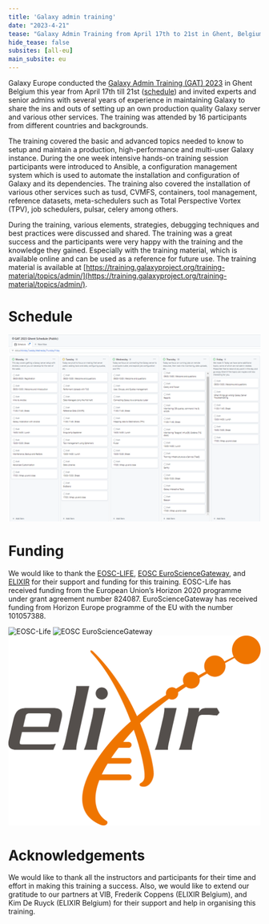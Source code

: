 ```yaml
---
title: 'Galaxy admin training'
date: "2023-4-21"
tease: "Galaxy Admin Training from April 17th to 21st in Ghent, Belgium."
hide_tease: false
subsites: [all-eu]
main_subsite: eu
---
```


Galaxy Europe conducted the [Galaxy Admin Training (GAT) 2023](https://galaxyproject.org/events/2023-admin-training/) in Ghent Belgium this year from April 17th till 21st ([schedule](https://github.com/orgs/galaxyproject/projects/28/views/1?filterQuery=status%3AMonday%2CTuesday%2CWednesday%2CThursday%2CFriday+)) and invited experts and senior admins with several years of experience in maintaining Galaxy to share the ins and outs of setting up an own production quality Galaxy server and various other services. The training was attended by 16 participants from different countries and backgrounds.

The training covered the basic and advanced topics needed to know to setup and maintain a production, high-performance and multi-user Galaxy instance. During the one week intensive hands-on training session participants were introduced to Ansible, a configuration management system which is used to automate the installation and configuration of Galaxy and its dependencies. The training also covered the installation of various other services such as tusd, CVMFS, containers, tool management, reference datasets, meta-schedulers such as Total Perspective Vortex (TPV), job schedulers, pulsar, celery among others.

During the training, various elements, strategies, debugging techniques and best practices were discussed and shared. The training was a great success and the participants were very happy with the training and the knowledge they gained. Especially with the training material, which is available online and can be used as a reference for future use. The training material is available at [https://training.galaxyproject.org/training-material/topics/admin/](https://training.galaxyproject.org/training-material/topics/admin/).

# Schedule

[![GAT 2023 Schedule](gat2023_schedule.png)](https://github.com/orgs/galaxyproject/projects/28/views/1?filterQuery=status%3AMonday%2CTuesday%2CWednesday%2CThursday%2CFriday+)

# Funding

We would like to thank the [EOSC-LIFE](https://www.eosc-life.eu/), [EOSC EuroScienceGateway](https://galaxyproject.org/projects/esg/), and [ELIXIR](https://elixir-europe.org/) for their support and funding for this training. EOSC-Life has received funding from the European Union’s Horizon 2020 programme under grant agreement number 824087. EuroScienceGateway has received funding from Horizon Europe programme of the EU with the number 101057388.

![EOSC-Life](https://www.eosc-life.eu/wp-content/uploads/2019/09/Logo-EOSC-Life-neu-720x540.jpg)
![EOSC EuroScienceGateway](https://github.com/usegalaxy-eu/branding/blob/master/euro-science-gateway/eosc_euro_science_gateway.1024.png?raw=true)
![ELIXIR](https://github.com/usegalaxy-eu/website/blob/master/assets/media/elixir_logo.png?raw=true)

# Acknowledgements

We would like to thank all the instructors and participants for their time and effort in making this training a success. Also, we would like to extend our gratitude to our partners at VIB, Frederik Coppens (ELIXIR Belgium), and Kim De Ruyck (ELIXIR Belgium) for their support and help in organising this training.
